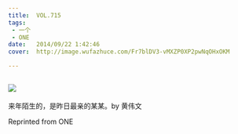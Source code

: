 ```yaml
---
title:	VOL.715
tags:
 - 一个
 - ONE
date:	2014/09/22 1:42:46
cover:	http://image.wufazhuce.com/Fr7blDV3-vMXZP0XP2pwNqOHxOKM

---
```

![](http://image.wufazhuce.com/Fr7blDV3-vMXZP0XP2pwNqOHxOKM)
---

来年陌生的，是昨日最亲的某某。by 黄伟文
 
Reprinted from ONE
